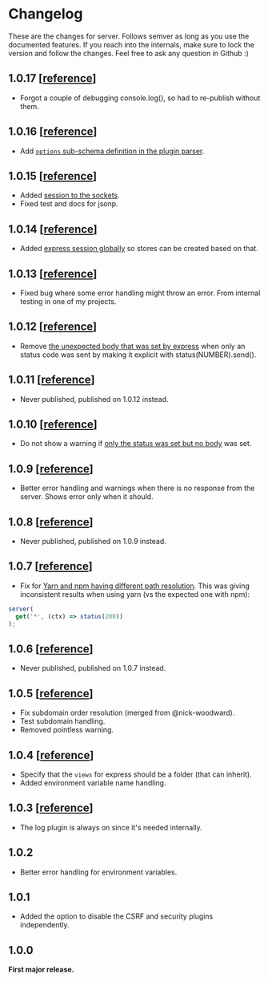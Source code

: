 # Changelog

These are the changes for server. Follows semver as long as you use the documented features. If you reach into the internals, make sure to lock the version and follow the changes. Feel free to ask any question in Github :)


## 1.0.17 [[reference](https://github.com/franciscop/server/compare/1.0.16...1.0.17)]

- Forgot a couple of debugging console.log(), so had to re-publish without them.



## 1.0.16 [[reference](https://github.com/franciscop/server/compare/1.0.15...1.0.16)]

- Add [`options` sub-schema definition in the plugin parser](https://github.com/franciscop/server/issues/60).



## 1.0.15 [[reference](https://github.com/franciscop/server/compare/1.0.14...1.0.15)]

- Added [session to the sockets](https://github.com/franciscop/server/issues/55).
- Fixed test and docs for jsonp.



## 1.0.14 [[reference](https://github.com/franciscop/server/compare/1.0.13...1.0.14)]

- Added [express session globally](https://github.com/franciscop/server/issues/30) so stores can be created based on that.



## 1.0.13 [[reference](https://github.com/franciscop/server/compare/1.0.12...1.0.13)]

- Fixed bug where some error handling might throw an error. From internal testing in one of my projects.



## 1.0.12 [[reference](https://github.com/franciscop/server/compare/1.0.11...1.0.12)]

- Remove [the unexpected body that was set by express](https://github.com/franciscop/server/issues/46) when only an status code was sent by making it explicit with status(NUMBER).send().



## 1.0.11 [[reference](https://github.com/franciscop/server/compare/1.0.10...1.0.11)]

- Never published, published on 1.0.12 instead.



## 1.0.10 [[reference](https://github.com/franciscop/server/compare/1.0.9...1.0.10)]

- Do not show a warning if [only the status was set but no body](https://github.com/franciscop/server/issues/46) was set.



## 1.0.9 [[reference](https://github.com/franciscop/server/compare/1.0.8...1.0.9)]

- Better error handling and warnings when there is no response from the server. Shows error only when it should.



## 1.0.8 [[reference](https://github.com/franciscop/server/compare/1.0.7...1.0.8)]

- Never published, published on 1.0.9 instead.



## 1.0.7 [[reference](https://github.com/franciscop/server/compare/1.0.6...1.0.7)]

- Fix for [Yarn and npm having different path resolution](https://github.com/franciscop/server/issues/43). This was giving inconsistent results when using yarn (vs the expected one with npm):

```js
server(
  get('*', (ctx) => status(200))
);
```



## 1.0.6 [[reference](https://github.com/franciscop/server/compare/1.0.5...1.0.6)]

- Never published, published on 1.0.7 instead.



## 1.0.5 [[reference](https://github.com/franciscop/server/compare/1.0.4...1.0.5)]

- Fix subdomain order resolution (merged from @nick-woodward).
- Test subdomain handling.
- Removed pointless warning.



## 1.0.4 [[reference](https://github.com/franciscop/server/compare/1.0.3...1.0.4)]

- Specify that the `views` for express should be a folder (that can inherit).
- Added environment variable name handling.



## 1.0.3 [[reference](https://github.com/franciscop/server/compare/1.0.2...1.0.3)]

- The log plugin is always on since it's needed internally.



## 1.0.2

- Better error handling for environment variables.



## 1.0.1

- Added the option to disable the CSRF and security plugins independently.



## 1.0.0

**First major release.**
